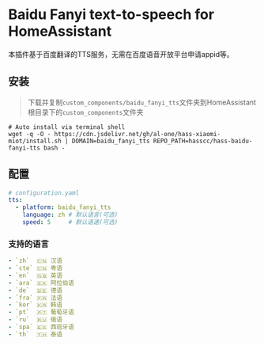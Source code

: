 # Baidu Fanyi text-to-speech for HomeAssistant

本插件基于百度翻译的TTS服务，无需在百度语音开放平台申请appid等。


## 安装

> 下载并复制`custom_components/baidu_fanyi_tts`文件夹到HomeAssistant根目录下的`custom_components`文件夹

```shell
# Auto install via terminal shell
wget -q -O - https://cdn.jsdelivr.net/gh/al-one/hass-xiaomi-miot/install.sh | DOMAIN=baidu_fanyi_tts REPO_PATH=hasscc/hass-baidu-fanyi-tts bash -
```


## 配置

```yaml
# configuration.yaml
tts:
  - platform: baidu_fanyi_tts
    language: zh # 默认语言(可选)
    speed: 5     # 默认语速(可选)
```


### 支持的语言

```yaml
- `zh`  🇨🇳 汉语
- `cte` 🇨🇳 粤语
- `en`  🇬🇧 英语
- `ara` 🇸🇦 阿拉伯语
- `de`  🇩🇪 德语
- `fra` 🇫🇷 法语
- `kor` 🇰🇷 韩语
- `pt`  🇵🇹 葡萄牙语
- `ru`  🇷🇺 俄语
- `spa` 🇪🇸 西班牙语
- `th`  🇹🇭 泰语
```
